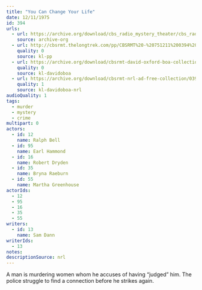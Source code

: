 ```yaml
---
title: "You Can Change Your Life"
date: 12/11/1975
id: 394
urls: 
  - url: https://archive.org/download/cbs_radio_mystery_theater/cbs_radio_mystery_theater-0351-0400.zip/cbs_radio_mystery_theater-0351-0400%2Fcbsrmt_0394_you_can_change_your_life.mp3
    source: archive-org
  - url: http://cbsrmt.thelongtrek.com/pp/CBSRMT%20-%20751211%200394%20You%20Can%20Change%20Your%20Life_pp.mp3
    quality: 0
    source: kl-pp
  - url: https://archive.org/download/cbsrmt-david-oxford-boa-collection/CBSRMT-751211-0394-repeated-760519-You-Can-Change-Your-Life-(128-44)_KIXI-{BoA}.mp3
    quality: 0
    source: kl-davidoboa
  - url: https://archive.org/download/cbsrmt-nrl-ad-free-collection/0394%20CBSRMT-751211-0394-repeated-760519-You-Can-Change-Your-Life-(128-44)_KIXI-%7BBoA%7D%20(no%20ads).mp3
    quality: 1
    source: kl-davidoboa-nrl
audioQuality: 1
tags: 
  - murder
  - mystery
  - crime
multipart: 0
actors:  
  - id: 12
    name: Ralph Bell  
  - id: 95
    name: Earl Hammond  
  - id: 16
    name: Robert Dryden  
  - id: 35
    name: Bryna Raeburn  
  - id: 55
    name: Martha Greenhouse
actorIds:  
  - 12  
  - 95  
  - 16  
  - 35  
  - 55
writers:  
  - id: 13
    name: Sam Dann
writerIds:  
  - 13
notes: 
descriptionSource: nrl
---
```

A man is murdering women whom he accuses of having “judged” him. The police struggle to find a connection before he strikes again.
